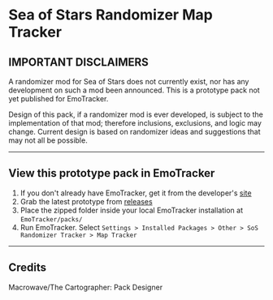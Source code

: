 # Sea of Stars Randomizer Map Tracker

## IMPORTANT DISCLAIMERS

A randomizer mod for Sea of Stars does not currently exist, nor has any development on such a mod been announced. This is a prototype pack not yet published for EmoTracker.

Design of this pack, if a randomizer mod is ever developed, is subject to the implementation of that mod; therefore inclusions, exclusions, and logic may change. Current design is based on randomizer ideas and suggestions that may not all be possible.

***

## View this prototype pack in EmoTracker

1. If you don't already have EmoTracker, get it from the developer's [site](https://emotracker.net/)
2. Grab the latest prototype from [releases](https://github.com/macro-wave/sos_rando/releases)
3. Place the zipped folder inside your local EmoTracker installation at `EmoTracker/packs/`
4. Run EmoTracker. Select `Settings > Installed Packages > Other > SoS Randomizer Tracker > Map Tracker`

***

## Credits
Macrowave/The Cartographer: Pack Designer